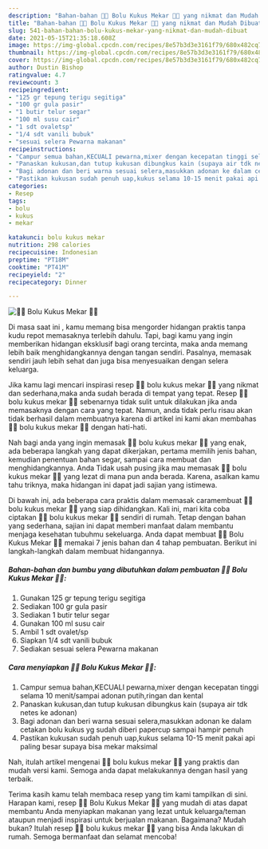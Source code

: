 ```yaml
---
description: "Bahan-bahan 🌸🌸 Bolu Kukus Mekar 🌸🌸 yang nikmat dan Mudah Dibuat"
title: "Bahan-bahan 🌸🌸 Bolu Kukus Mekar 🌸🌸 yang nikmat dan Mudah Dibuat"
slug: 541-bahan-bahan-bolu-kukus-mekar-yang-nikmat-dan-mudah-dibuat
date: 2021-05-15T21:35:18.608Z
image: https://img-global.cpcdn.com/recipes/8e57b3d3e3161f79/680x482cq70/🌸🌸-bolu-kukus-mekar-🌸🌸-foto-resep-utama.jpg
thumbnail: https://img-global.cpcdn.com/recipes/8e57b3d3e3161f79/680x482cq70/🌸🌸-bolu-kukus-mekar-🌸🌸-foto-resep-utama.jpg
cover: https://img-global.cpcdn.com/recipes/8e57b3d3e3161f79/680x482cq70/🌸🌸-bolu-kukus-mekar-🌸🌸-foto-resep-utama.jpg
author: Dustin Bishop
ratingvalue: 4.7
reviewcount: 3
recipeingredient:
- "125 gr tepung terigu segitiga"
- "100 gr gula pasir"
- "1 butir telur segar"
- "100 ml susu cair"
- "1 sdt ovaletsp"
- "1/4 sdt vanili bubuk"
- "sesuai selera Pewarna makanan"
recipeinstructions:
- "Campur semua bahan,KECUALI pewarna,mixer dengan kecepatan tinggi selama 10 menit/sampai adonan putih,ringan dan kental"
- "Panaskan kukusan,dan tutup kukusan dibungkus kain (supaya air tdk netes ke adonan)"
- "Bagi adonan dan beri warna sesuai selera,masukkan adonan ke dalam cetakan bolu kukus yg sudah diberi papercup sampai hampir penuh"
- "Pastikan kukusan sudah penuh uap,kukus selama 10-15 menit pakai api paling besar supaya bisa mekar maksimal"
categories:
- Resep
tags:
- bolu
- kukus
- mekar

katakunci: bolu kukus mekar 
nutrition: 298 calories
recipecuisine: Indonesian
preptime: "PT18M"
cooktime: "PT41M"
recipeyield: "2"
recipecategory: Dinner

---
```



![🌸🌸 Bolu Kukus Mekar 🌸🌸](https://img-global.cpcdn.com/recipes/8e57b3d3e3161f79/680x482cq70/🌸🌸-bolu-kukus-mekar-🌸🌸-foto-resep-utama.jpg)

Di masa  saat ini , kamu memang bisa mengorder hidangan praktis tanpa kudu repot memasaknya terlebih dahulu. Tapi, bagi kamu yang ingin memberikan hidangan eksklusif bagi orang tercinta, maka anda memang lebih baik menghidangkannya dengan tangan sendiri. Pasalnya, memasak sendiri jauh lebih sehat dan juga bisa menyesuaikan dengan selera keluarga.

Jika kamu lagi mencari inspirasi resep 🌸🌸 bolu kukus mekar 🌸🌸 yang nikmat dan sederhana,maka anda sudah berada di tempat yang tepat. Resep 🌸🌸 bolu kukus mekar 🌸🌸  sebenarnya tidak sulit untuk dilakukan jika anda memasaknya dengan cara yang tepat. Namun, anda tidak perlu risau akan tidak berhasil dalam membuatnya 
karena di artikel ini kami akan membahas 🌸🌸 bolu kukus mekar 🌸🌸 dengan hati-hati.  



Nah bagi anda yang ingin memasak 🌸🌸 bolu kukus mekar 🌸🌸 yang enak, ada beberapa langkah yang dapat dikerjakan, pertama memilih jenis bahan, kemudian penentuan bahan segar, sampai cara membuat dan menghidangkannya. Anda Tidak usah pusing jika mau memasak 🌸🌸 bolu kukus mekar 🌸🌸 yang lezat di mana pun anda berada. Karena, asalkan kamu  tahu triknya, maka hidangan ini dapat jadi sajian yang istimewa.

Di bawah ini, ada beberapa cara praktis  dalam memasak caramembuat 🌸🌸 bolu kukus mekar 🌸🌸 yang siap dihidangkan. Kali ini, mari kita coba ciptakan 🌸🌸 bolu kukus mekar 🌸🌸 sendiri di rumah. Tetap dengan bahan yang sederhana, sajian ini dapat memberi manfaat dalam membantu menjaga kesehatan tubuhmu sekeluarga. Anda dapat membuat 🌸🌸 Bolu Kukus Mekar 🌸🌸 memakai 7 jenis bahan dan 4 tahap pembuatan. Berikut ini langkah-langkah dalam membuat hidangannya.

<!--inarticleads1-->

##### Bahan-bahan dan bumbu yang dibutuhkan dalam pembuatan 🌸🌸 Bolu Kukus Mekar 🌸🌸:

1. Gunakan 125 gr tepung terigu segitiga
1. Sediakan 100 gr gula pasir
1. Sediakan 1 butir telur segar
1. Gunakan 100 ml susu cair
1. Ambil 1 sdt ovalet/sp
1. Siapkan 1/4 sdt vanili bubuk
1. Sediakan sesuai selera Pewarna makanan




<!--inarticleads2-->

##### Cara menyiapkan 🌸🌸 Bolu Kukus Mekar 🌸🌸:

1. Campur semua bahan,KECUALI pewarna,mixer dengan kecepatan tinggi selama 10 menit/sampai adonan putih,ringan dan kental
1. Panaskan kukusan,dan tutup kukusan dibungkus kain (supaya air tdk netes ke adonan)
1. Bagi adonan dan beri warna sesuai selera,masukkan adonan ke dalam cetakan bolu kukus yg sudah diberi papercup sampai hampir penuh
1. Pastikan kukusan sudah penuh uap,kukus selama 10-15 menit pakai api paling besar supaya bisa mekar maksimal




Nah, itulah artikel mengenai  🌸🌸 bolu kukus mekar 🌸🌸  yang praktis dan mudah versi kami. Semoga anda dapat melakukannya dengan hasil yang terbaik. 

Terima kasih kamu telah membaca resep yang tim kami tampilkan di sini. Harapan kami, resep  🌸🌸 Bolu Kukus Mekar 🌸🌸 yang mudah di atas dapat membantu Anda menyiapkan makanan yang lezat untuk keluarga/teman ataupun menjadi inspirasi untuk berjualan makanan. Bagaimana? Mudah bukan? Itulah resep 🌸🌸 bolu kukus mekar 🌸🌸 yang bisa Anda lakukan di rumah. Semoga bermanfaat dan selamat mencoba!

